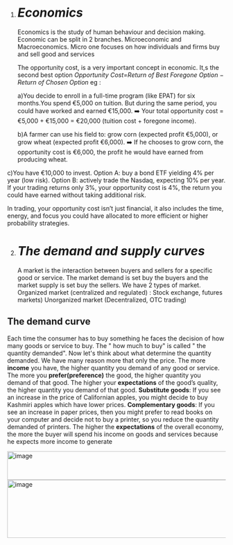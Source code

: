 1. # ***Economics***
   Economics is the study of human behaviour and decision making.
   Economic can be split in 2 branches. Microeconomic and Macroeconomics. Micro one focuses on how individuals and firms buy and sell good and services
   
   The opportunity cost, is a very important concept in economic. It,s the second best option
   *Opportunity Cost=Return of Best Foregone Option − Return of Chosen Option*
   eg :
   
   a)You decide to enroll in a full-time program (like EPAT) for six months.You spend €5,000 on tuition. But during the same period, you could have worked and earned €15,000.
   ➡️ Your total opportunity cost = €5,000 + €15,000 = €20,000 (tuition cost + foregone income).

   b)A farmer can use his field to: grow corn (expected profit €5,000), or grow wheat (expected profit €6,000).
➡️ If he chooses to grow corn, the opportunity cost is €6,000, the profit he would have earned from producing wheat.

c)You have €10,000 to invest.
Option A: buy a bond ETF yielding 4% per year (low risk).
Option B: actively trade the Nasdaq, expecting 10% per year.
If your trading returns only 3%, your opportunity cost is 4%, the return you could have earned without taking additional risk.

In trading, your opportunity cost isn’t just financial, it also includes the time, energy, and focus you could have allocated to more efficient or higher probability strategies.

2. # ***The demand and supply curves***
   A market is the interaction between buyers and sellers for a specific good or service. The market demand is set buy the buyers and the market supply is set buy the sellers. We have 2 types of market. Organized market (centralized and regulated) : Stock exchange, futures markets)
Unorganized market (Decentralized, OTC trading)

## The demand curve
Each time the consumer has to buy something he faces the decision of how many goods or service to buy. The " how much to buy" is called " the quantity demanded". 
Now let's think about what determine the quantity demanded. We have many reason more that only the price.
The more **income** you have, the higher quantity you demand of any good or service. The more you **prefer(preference)** the good, the higher quantity you demand of that good. The higher your **expectations** of the good’s quality, the higher quantity you demand of that good. **Substitute goods**: If you see an increase in the price of Californian apples, you might decide to buy
Kashmiri apples which have lower prices. **Complementary goods**: If you see an increase in paper prices, then you might prefer to read books on your computer and decide not to buy a printer, so you reduce the quantity demanded of printers. The higher the **expectations** of the overall economy, the more the buyer will spend his income on
goods and services because he expects more income to generate

<img width="1116" height="66" alt="image" src="https://github.com/user-attachments/assets/7ecf04a8-4b2e-411c-bc7c-2adc421c70e8" /> 
<img width="1052" height="134" alt="image" src="https://github.com/user-attachments/assets/9e02a128-501c-4c17-80b9-b64397a1c280" />


